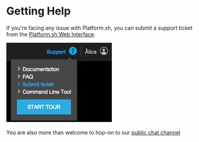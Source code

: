 # Getting Help

If you're facing any issue with Platform.sh, you can submit a support
ticket from the [Platform.sh Web Interface](/web-ui).

![Support Ticket](/overview/images/support-ticket.png)

You are also more than welcome to hop-on to our [public chat channel](https://www.hipchat.com/gDhZI6ha6)
